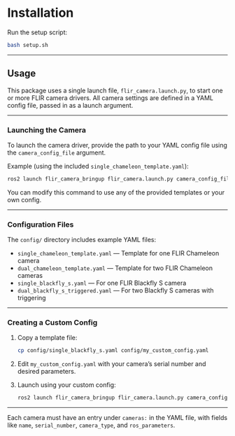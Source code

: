 # Installation

Run the setup script:

```bash
bash setup.sh
```

---

## Usage

This package uses a single launch file, `flir_camera.launch.py`, to start one or more FLIR camera drivers. All camera settings are defined in a YAML config file, passed in as a launch argument.

---

### Launching the Camera

To launch the camera driver, provide the path to your YAML config file using the `camera_config_file` argument.

Example (using the included `single_chameleon_template.yaml`):

```bash
ros2 launch flir_camera_bringup flir_camera.launch.py camera_config_file:=$(ros2 pkg prefix flir_camera_bringup)/share/flir_camera_bringup/config/single_chameleon_template.yaml
```

You can modify this command to use any of the provided templates or your own config.

---

### Configuration Files

The `config/` directory includes example YAML files:

- `single_chameleon_template.yaml` — Template for one FLIR Chameleon camera  
- `dual_chameleon_template.yaml` — Template for two FLIR Chameleon cameras  
- `single_blackfly_s.yaml` — For one FLIR Blackfly S camera  
- `dual_blackfly_s_triggered.yaml` — For two Blackfly S cameras with triggering  

---

### Creating a Custom Config

1. Copy a template file:

   ```bash
   cp config/single_blackfly_s.yaml config/my_custom_config.yaml
   ```

2. Edit `my_custom_config.yaml` with your camera’s serial number and desired parameters.

3. Launch using your custom config:

   ```bash
   ros2 launch flir_camera_bringup flir_camera.launch.py camera_config_file:=$(find-pkg-share flir_camera_bringup)/config/my_custom_config.yaml
   ```

---

Each camera must have an entry under `cameras:` in the YAML file, with fields like `name`, `serial_number`, `camera_type`, and `ros_parameters`.

